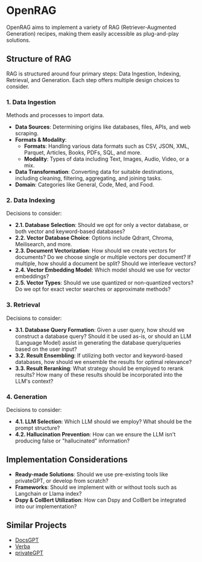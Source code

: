 # OpenRAG

OpenRAG aims to implement a variety of RAG (Retriever-Augmented Generation) recipes, making them easily accessible as plug-and-play solutions.

## Structure of RAG
RAG is structured around four primary steps: Data Ingestion, Indexing, Retrieval, and Generation. Each step offers multiple design choices to consider.

### 1. Data Ingestion
Methods and processes to import data.
- **Data Sources**: Determining origins like databases, files, APIs, and web scraping.
- **Formats & Modality**: 
  - **Formats**: Handling various data formats such as CSV, JSON, XML, Parquet, Articles, Books, PDFs, SQL, and more.
  - **Modality**: Types of data including Text, Images, Audio, Video, or a mix.
- **Data Transformation**: Converting data for suitable destinations, including cleaning, filtering, aggregating, and joining tasks.
- **Domain**: Categories like General, Code, Med, and Food.

### 2. Data Indexing
Decisions to consider:
- **2.1. Database Selection**: Should we opt for only a vector database, or both vector and keyword-based databases?
- **2.2. Vector Database Choice**: Options include Qdrant, Chroma, Meilisearch, and more.
- **2.3. Document Vectorization**: How should we create vectors for documents? Do we choose single or multiple vectors per document? If multiple, how should a document be split? Should we interleave vectors?
- **2.4. Vector Embedding Model**: Which model should we use for vector embeddings?
- **2.5. Vector Types**: Should we use quantized or non-quantized vectors? Do we opt for exact vector searches or approximate methods?

### 3. Retrieval
Decisions to consider:
- **3.1. Database Query Formation**: Given a user query, how should we construct a database query? Should it be used as-is, or should an LLM (Language Model) assist in generating the database query/queries based on the user input?
- **3.2. Result Ensembling**: If utilizing both vector and keyword-based databases, how should we ensemble the results for optimal relevance?
- **3.3. Result Reranking**: What strategy should be employed to rerank results? How many of these results should be incorporated into the LLM's context?

### 4. Generation
Decisions to consider:
- **4.1. LLM Selection**: Which LLM should we employ? What should be the prompt structure?
- **4.2. Hallucination Prevention**: How can we ensure the LLM isn't producing false or "hallucinated" information?

## Implementation Considerations
- **Ready-made Solutions**: Should we use pre-existing tools like privateGPT, or develop from scratch?
- **Frameworks**: Should we implement with or without tools such as Langchain or Llama index?
- **Dspy & ColBert Utilization**: How can Dspy and ColBert be integrated into our implementation?

## Similar Projects
- [DocsGPT](https://github.com/arc53/DocsGPT)
- [Verba](https://github.com/weaviate/Verba)
- [privateGPT](https://github.com/imartinez/privateGPT)
